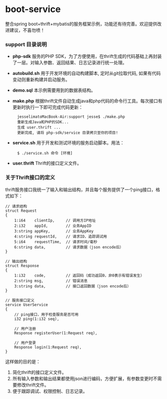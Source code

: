 # boot-service
整合spring boot+thrift+mybatis的服务框架示例，功能还有待完善。欢迎提供改进建议，不喜勿喷！

### support 目录说明

* **php-sdk** 服务的PHP SDK，为了方便使用，在thrift生成的代码基础上再封装了一层。对输入参数、返回结果、日志记录进行统一处理。
* **autobuild.sh** 用于开发环境的自动构建脚本, 定时从git拉取代码, 如果有代码变动则重新构建并启动服务。
* **demo.sql** 本示例需要用到的数据表结构。
* **make.php** 根据thrift文件自动生成java和php代码的命令行工具。每次接口有更新时执行一下即可完成代码更新：

		jesselimatoMacBook-Air:support jesse$ ./make.php 
		重新生成Java和PHP的SDK...
		生成 user.thrift ...
		更新完成, 请将 php-sdk/service 目录拷贝至你的项目!
		
* **service.sh** 用于开发和测试环境的服务启动脚本。用法：
		
		$ ./service.sh 命令 [环境]

* **user.thrift** Thrift的接口定义文件。

### 关于Thrift接口的定义

thrift服务接口我统一了输入和输出结构，并且每个服务提供了一个ping接口，格式如下：

    // 请求结构
    struct Request
    {
        1:i64    clientIp,     // 调用方IP地址
        2:i32    appId,        // 业务AppID
        3:string appKey,       // 业务AppKey
        4:string requestId,    // 请求ID，追踪调试用
        5:i64    requestTime,  // 请求时间/毫秒
        6:string data,         // 请求数据（json encode后）
    }
    
    // 输出结构
    struct Response
    {
        1:i32    code,         // 返回码（成功返回0，非0表示有错误发生）
        2:string msg,          // 错误消息
        3:string data,         // 接口返回数据（json encode后）
    }
    
    // 服务接口定义
    service UserService
    {
        // ping接口，用于检查服务是否可用
        i32 ping(1:i32 seq),
    
        // 用户注册
        Response registerUser(1:Request req),
    
        // 用户登录
        Response login(1:Request req),
    }
    
这样做的目的是：

1. 简化thrift的接口定义文件。
2. 所有输入参数和输出结果都使用json进行编码，方便扩展，有参数变更时不需要修改thrift文件。
3. 便于跟踪调试、权限控制、日志记录。
